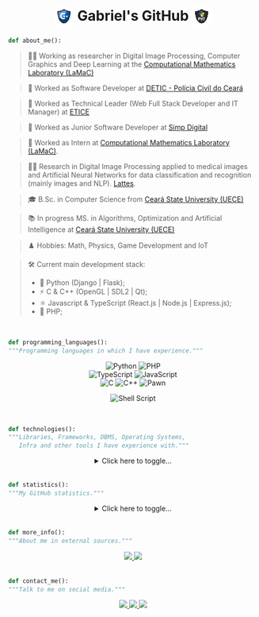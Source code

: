 <h1 align="center">
  <img src="imgs/cpp.png" width="40" style="display: inline-block; vertical-align: middle;">
  Gabriel's GitHub
  <img src="imgs/python_dark.png" width="40" style="display: inline-block; vertical-align: middle;">
</h1>

```python
def about_me():
```

> 🧑‍🔬 Working as researcher in Digital Image Processing, Computer Graphics and Deep Learning at the [Computational Mathematics Laboratory (LaMaC)](https://lamac-uece.github.io/)</a>

> 💼 Worked as Software Developer at <a href="https://www.policiacivil.ce.gov.br/">DETIC - Polícia Civil do Ceará</a>

> 💼 Worked as Technical Leader (Web Full Stack Developer and IT Manager) at <a href="https://www.etice.ce.gov.br/">ETICE</a>

> 💼 Worked as Junior Software Developer at <a href="https://simp.digital/">Simp Digital</a>

> 💼 Worked as Intern at [Computational Mathematics Laboratory (LaMaC)](https://github.com/LAMAC-UECE). 

> 🧑‍💻 Research in Digital Image Processing applied to medical images and Artificial Neural Networks for data classification and recognition (mainly images and NLP). <a href="http://lattes.cnpq.br/0989380563059737">Lattes</a>.

> 🎓 B.Sc. in Computer Science from <a href="http://www.uece.br/">Ceará State University (UECE)</a>

> 📚 In progress MS. in Algorithms, Optimization and Artificial Intelligence at <a href="http://www.uece.br/">Ceará State University (UECE)</a>

> ♟️ Hobbies: Math, Physics, Game Development and IoT

> 🛠️ Current main development stack:
> - 🐍 Python (Django | Flask);
> - ⚡ C & C++ (OpenGL | SDL2 | Qt);
> - ⚛️ Javascript & TypeScript (React.js | Node.js | Express.js);
> - 🐘 PHP;

<br>

```python
def programming_languages():
"""Programming languages in which I have experience."""
```

<div align="center">

  <img alt="Python" src="https://img.shields.io/badge/python%20-%2314354C.svg?&style=for-the-badge&logo=python&logoColor=white"/>
  <img alt="PHP" src="https://img.shields.io/badge/PHP%20-%238892BF.svg?&style=for-the-badge&logo=php&logoColor=white%22"/><br>

  <img alt="TypeScript" src="https://img.shields.io/badge/TYPESCRIPT%20-%23235A97.svg?&style=for-the-badge&logo=TYPESCRIPT&logoColor=black"/>
  <img alt="JavaScript" src="https://img.shields.io/badge/javascript%20-%23323330.svg?&style=for-the-badge&logo=javascript&logoColor=%23F7DF1E"/><br>

  <img alt="C" src="https://img.shields.io/badge/c%20-%2300599C.svg?&style=for-the-badge&logo=c&logoColor=white"/>
  <img alt="C++" src="https://img.shields.io/badge/c++%20-%2300599C.svg?&style=for-the-badge&logo=c%2B%2B&ogoColor=white"/>
  <img alt="Pawn" src="https://img.shields.io/badge/pawn%20-%23b59859.svg?&style=for-the-badge&logo=small&logoColor=green"/><br>

  <img alt="Shell Script" src="https://img.shields.io/badge/shell_script%20-%23121011.svg?&style=for-the-badge&logo=gnu-bash&logoColor=green"/><br>


</div><br>


```python
def technologies():
"""Libraries, Frameworks, DBMS, Operating Systems,
   Infra and other tools I have experience with."""
```

<div align="center">
  <details>
  <summary> Click here to toggle... </summary><br>

  <table>
  <tr align="center">
    <td width="400" valign="top">
      <h2>Back-end</h2>
      <img alt="Django" src="https://img.shields.io/badge/django%20-%230C3C26.svg?&style=for-the-badge&logo=django&logoColor=white"/>
      <img alt="Django Rest Framework" src="https://img.shields.io/badge/django_rest_framework%20-%23FFFFFF.svg?&style=for-the-badge"/><br>
      <img alt="Flask" src="https://img.shields.io/badge/flask%20-%23DDDDDD.svg?&style=for-the-badge&logo=flask&logoColor=black"/>
      <img alt="NodeJS" src="https://img.shields.io/badge/node.js%20-%2343853D.svg?&style=for-the-badge&logo=node.js&logoColor=white"/>
      <img alt="Express" src="https://img.shields.io/badge/express%20-%23555555.svg?&style=for-the-badge&logo=express&logoColor=white"/><br>
      <img alt="Insomnia" src="https://img.shields.io/badge/Insomnia-black?style=for-the-badge&logo=insomnia&logoColor=5849BE"/>
      <img alt="Postman" src="https://img.shields.io/badge/Postman-FF6C37?style=for-the-badge&logo=postman&logoColor=white"/><br>
    </td>
    <td width="400" valign="top">
      <h2>Front-end</h2>
      <img alt="React.js" src="https://img.shields.io/badge/React%20-%23ffffff.svg?&style=for-the-badge&logo=react"/>
      <img alt="Vue.js" src="https://img.shields.io/badge/vue%20-%2335495e.svg?&style=for-the-badge&logo=vue.js&logoColor=%234FC08D"/><br>
      <img alt="HTML5" src="https://img.shields.io/badge/html5%20-%23E34F26.svg?&style=for-the-badge&logo=html5&logoColor=white"/>
      <img alt="Markdown" src="https://img.shields.io/badge/markdown-%23000000.svg?&style=for-the-badge&logo=markdown&logoColor=white"/><br>
      <img alt="CSS3" src="https://img.shields.io/badge/css3%20-%231572B6.svg?&style=for-the-badge&logo=css3&logoColor=white"/>
      <img alt="SASS" src="https://img.shields.io/badge/SASS%20-hotpink.svg?&style=for-the-badge&logo=SASS&logoColor=white"/><br>
    </td>
  </tr>
  <tr align="center">
    <td valign="top">
      <h2>DBMS / DB libs</h2>
      <img alt="MongoDB" src="https://img.shields.io/badge/mongodb%20-%23ffffff.svg?&style=for-the-badge&logo=mongodb&logoColor=green"/>
      <img alt="Pymongo" src="https://img.shields.io/badge/pymongo%20-%23FFFFFF.svg?&style=for-the-badge&logo=python&logoColor=green"/><br>
      <img alt="PostgreSQL" src="https://img.shields.io/badge/postgresql%20-%230061ab.svg?&style=for-the-badge&logo=postgresql&logoColor=white"/>
      <img alt="Psicopg2" src="https://img.shields.io/badge/psycopg2%20-%23FFFFFF.svg?&style=for-the-badge&logo=python&logoColor=blue"/><br>
      <img alt="MySQL" src="https://img.shields.io/badge/mysql%20-%23FFFFFF.svg?&style=for-the-badge&logo=mysql&logoColor=blue"/>
      <img alt="SQLAlchemy" src="https://img.shields.io/badge/SQLAlchemy%20-%23880000.svg?&style=for-the-badge&logo=sqlalchemy&logoColor=black"/>
      <img alt="SQLite" src="https://img.shields.io/badge/sqlite-%2307405e.svg?style=for-the-badge&logo=sqlite&logoColor=white"/><br>
    </td>
    <td valign="top">
      <h2>DevOps</h2>
      <img alt="AWS" src="https://img.shields.io/badge/AWS%20-%23ffffff.svg?&style=for-the-badge&logo=amazon-aws&logoColor=orange" />
      <img alt="S3" src="https://img.shields.io/badge/S3%20-%23569A31.svg?&style=for-the-badge&logo=amazon-s3&logoColor=white" />
      <img alt="EC2" src="https://img.shields.io/badge/EC2%20-%23FF9900.svg?&style=for-the-badge&logo=amazon-ec2&logoColor=white" /><br>
      <img alt="Docker" src="https://img.shields.io/badge/docker%20-%23000000.svg?&style=for-the-badge&logo=docker&logoColor=blue" />
      <img alt="kubernetes" src="https://img.shields.io/badge/kubernetes%20-%23326CE5.svg?&style=for-the-badge&logo=kubernetes&logoColor=white" /><br>
      <img alt="Firebase" src="https://img.shields.io/badge/firebase%20-%23FFFFFF.svg?&style=for-the-badge&logo=firebase" />
      <img alt="supabase" src="https://img.shields.io/badge/supabase%20-%233FCF8E.svg?&style=for-the-badge&logo=supabase&logoColor=white" /><br>
      <img alt="terraform" src="https://img.shields.io/badge/terraform%20-%23FFFFFF.svg?&style=for-the-badge&logo=terraform" />
      <img alt="ansible" src="https://img.shields.io/badge/ansible%20-%23EE0000.svg?&style=for-the-badge&logo=ansible" />
      <img alt="github-actions" src="https://img.shields.io/badge/github_actions%20-%232088FF.svg?&style=for-the-badge&logo=github-actions&logoColor=white" /><br>
      <img alt="prometheus" src="https://img.shields.io/badge/prometheus%20-%23FFFFFF.svg?&style=for-the-badge&logo=prometheus" />
      <img alt="grafana" src="https://img.shields.io/badge/grafana%20-%23FFFFFF.svg?&style=for-the-badge&logo=grafana" /><br>
    </td>
  </tr>
  <tr align="center">
    <td valign="top">
      <h2>Operating Systems / Kernel</h2>
      <img alt="Linux" src="https://img.shields.io/badge/linux%20-%23FFFFFF.svg?&style=for-the-badge&logo=linux&logoColor=black"/>
      <img alt="Windows" src="https://img.shields.io/badge/Windows-0078D6?style=for-the-badge&logo=windows&logoColor=white" /><br>
      <img alt="Ubuntu" src="https://img.shields.io/badge/Ubuntu-410070?style=for-the-badge&logo=ubuntu&logoColor=white" />
      <img alt="Debian" src="https://img.shields.io/badge/Debian-D70A53?style=for-the-badge&logo=debian&logoColor=white" /><br>
      <img alt="Arch" src="https://img.shields.io/badge/Arch-ffffff?style=for-the-badge&logo=archlinux&logoColor=2197ff" />
    </td>
    <td valign="top">
      <h2>Scientific</h2>
      <img alt="Numpy" src="https://img.shields.io/badge/numpy-%23013243.svg?style=for-the-badge&logo=numpy&logoColor=white"/>
      <img alt="SciPy" src="https://img.shields.io/badge/SciPy-%230C55A5.svg?style=for-the-badge&logo=scipy&logoColor=%white"/><br>
      <img alt="OpenCV" src="https://img.shields.io/badge/opencv-%23white.svg?style=for-the-badge&logo=opencv&logoColor=white"/>
      <img alt="LaTeX" src="https://img.shields.io/badge/latex%20-%23008080.svg?&style=for-the-badge&logo=latex&logoColor=white"/> <br>
    </td>
  </tr>
  <tr align="center">
    <td valign="top">
      <h2>Testing</h2>
      <img alt="LaTeX" src="https://img.shields.io/badge/Pytest-ffffff?style=for-the-badge&logo=pytest"/>
    </td>
  </tr>
  </table>
  </details>
</div><br>

```python
def statistics():
"""My GitHub statistics."""
```

<div align="center">
  <details>
  <summary> Click here to toggle... </summary><br>

  <img src="https://komarev.com/ghpvc/?username=GabrielLins64&color=brightgreen&style=plastic"/><br><br>

  <img src="https://github-readme-stats.vercel.app/api?username=GabrielLins64&theme=merko&show_icons=true&count_private=true&hide=issues" width="60%" alt="GabrielLins64 GitHub Statistics"/><br><br>

  <img src="http://github-readme-streak-stats.herokuapp.com?user=GabrielLins64&theme=merko&date_format=M%20j%5B%2C%20Y%5D" width="60%"/><br><br>

  <img src="https://github-readme-stats.vercel.app/api/top-langs/?username=GabrielLins64&theme=merko" width="60%"/>

  </details>
</div><br>


```python
def more_info():
"""About me in external sources."""
```

<div align="center">
  <a href="https://www.linkedin.com/in/gabrielfurtadolinsmelo/">
    <img src="https://img.shields.io/badge/-LinkedIn-blue?style=flat-square&logo=Linkedin&logoColor=white">
  </a>

  <a href="https://buscatextual.cnpq.br/buscatextual/visualizacv.do?id=K8029036T9&tokenCaptchar=03AFY_a8WeBa7E6t-KTQvsOLFeVk3RVJ71r9wCBAykgFsCv37kJkcbq0TqrZsEDI43_i5efpDOiz9HKnR2HtsY8JBdkyGIgscghZ_HuHX667xsbCJo7ROSx-KbqmOqjm-RpbdoBKe3LI34pGLvre-3nXnugmNmn_uC4F0JQXrF4zv3hFyxpp25pfm1mjKrFWVd91c7M1Tf1ywwp1-gXEPt8WYR7aQJ0Bk9-3zPb1g3Nldxh-tDJ8HFtbQcVBtSOdEp1f5hE6BujBGu81XsoFyh26c9oMnXEiO5vg03ZXFsWpCeMXcCndT0cwnA8lJ_FiSpsEK4xgoibakI-oc4tOAq28KYyseXxDSMPO0BIjR4Pcyj-pGk4pzxGLuK_phvIM9LpBF_fqLUY0SOWfvF8O4AYrE59GNqgtmbYoW0PeygHKpfpcwMlkHk42yXxsLlmDG7JVK-JXkUCkWjVz1YP3GT6tVtZhdZclyDeBgwTnC2ekeAG0w4wB_Qr-VwUCk9guG42or0GH7ZA8mf2WSjNQpJvhH3AOYzy4QI3uluDQYYrUCoLAbR78_F2TP6hszP0HDMUhsWKC_wKxjUwj-RW3FiNZq-zeayIUJdIA">
    <img src="https://img.shields.io/badge/Lattes%20-%23004076.svg?&logo=cnpq">
  </a>
</div><br>

```python
def contact_me():
"""Talk to me on social media."""
```

<div align="center">
  <a href="mailto:gabrielinsmelo@gmail.com">
    <img src="https://img.shields.io/badge/-Gmail-FF0000?style=flat-square&logo=Gmail&logoColor=white">
  </a>

  <a href="https://www.instagram.com/gabrielins.py/">
    <img src="https://img.shields.io/badge/-Instagram-f56200?style=flat-square&logo=instagram&logoColor=orange&labelColor=purple">
  </a>

  <a href="https://discordapp.com/users/533823605830713354/">
    <img src="https://img.shields.io/badge/Discord-%237289DA.svg?style=flat-square&logo=discord&logoColor=white">
  </a>
</div><br>
